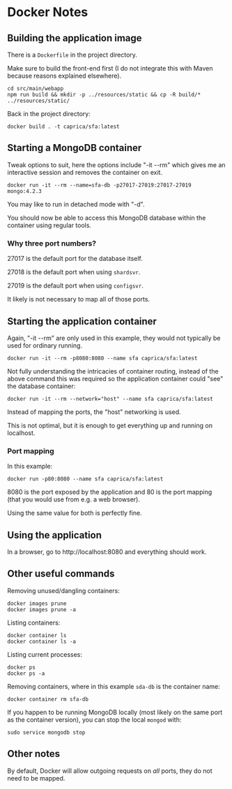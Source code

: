 # Docker Notes

## Building the application image

There is a `Dockerfile` in the project directory.

Make sure to build the front-end first (I do not integrate this with Maven because reasons explained elsewhere).

```
cd src/main/webapp
npm run build && mkdir -p ../resources/static && cp -R build/* ../resources/static/
```

Back in the project directory:

```
docker build . -t caprica/sfa:latest
```

## Starting a MongoDB container

Tweak options to suit, here the options include "-it --rm" which gives me an interactive session and removes the
container on exit.

```
docker run -it --rm --name=sfa-db -p27017-27019:27017-27019 mongo:4.2.3
```

You may like to run in detached mode with "-d".

You should now be able to access this MongoDB database within the container using regular tools.

### Why three port numbers?
27017 is the default port for the database itself.

27018 is the default port when using `shardsvr`.

27019 is the default port when using `configsvr`.

It likely is not necessary to map all of those ports.

## Starting the application container

Again, "-it --rm" are only used in this example, they would not typically be used for ordinary running.

```
docker run -it --rm -p8080:8080 --name sfa caprica/sfa:latest
```

Not fully understanding the intricacies of container routing, instead of the above command this was required so the
application container could "see" the database container:

```
docker run -it --rm --network="host" --name sfa caprica/sfa:latest
```

Instead of mapping the ports, the "host" networking is used.

This is not optimal, but it is enough to get everything up and running on localhost.

### Port mapping

In this example:

```
docker run -p80:8080 --name sfa caprica/sfa:latest
```

8080 is the port exposed by the application and 80 is the port mapping (that you would use from e.g. a web browser).

Using the same value for both is perfectly fine.

## Using the application

In a browser, go to http://localhost:8080 and everything should work.

## Other useful commands

Removing unused/dangling containers:

```
docker images prune
docker images prune -a
```

Listing containers:

```
docker container ls
docker container ls -a
```

Listing current processes:

```
docker ps
docker ps -a
```

Removing containers, where in this example `sda-db` is the container name:

```
docker container rm sfa-db
```

If you happen to be running MongoDB locally (most likely on the same port as the container version), you can stop the
local `mongod` with:

```
sudo service mongodb stop

```

## Other notes

By default, Docker will allow outgoing requests on _all_ ports, they do not need to be mapped.
